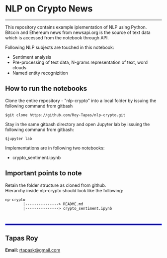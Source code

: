 # NLP on Crypto News
---

This repository contains example iplementation of NLP using Python. Bitcoin and Ethereum news from newsapi.org is the source of text data which is accessed from the notebook through API.   

Following NLP subjects are touched in this notebook: 
* Sentiment analysis 
* Pre-processing of text data, N-grams representation of text, word clouds
* Named entity recognizition


## How to run the notebooks <br>
Clone the entire repository - "nlp-crypto"  into a local folder by issuing the following command from gitbash <br>
```
$git clone https://github.com/Roy-Tapas/nlp-crypto.git
```
Stay in the same gitbash directory and open Jupyter lab by issuing the following command from gitbash: <br>
```
$jupyter lab
```

Implementations are in following two notebooks:
* crypto_sentiment.ipynb

## Important points to note 
Retain the folder structure as cloned from github.  
Hierarchy inside nlp-crypto should look like the following:
```
np-crypto 
        |---------------> README.md 
        |---------------> crypto_sentiment.ipynb 

                        
```



<hr style="border:2px solid blue"> </hr>

## Tapas Roy

**Email:** rtapask@gmail.com